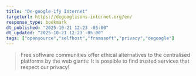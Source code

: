 ```yaml
---
title: "De-google-ify Internet"
targeturl: https://degooglisons-internet.org/en/
response_type: bookmark
dt_published: "2025-10-21 12:23 -05:00"
dt_updated: "2025-10-21 12:23 -05:00"
tags: ["opensource","selfhost","framasoft","privacy","degoogle"]
---
```


> Free software communities offer ethical alternatives to the centralised platforms by the web giants: It is possible to find trusted services that respect our privacy!